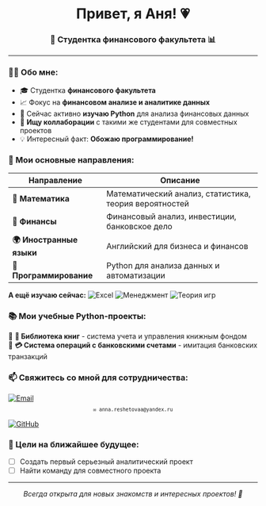 <h1 align="center">Привет, я Аня! 💗</h1>
<h3 align="center">💼 Студентка финансового факультета 📊 </h3>

---

### 👩‍🎓 Обо мне:

- 🎓 Студентка **финансового факультета** 
- 📈 Фокус на **финансовом анализе и аналитике данных**
- 🐍 Сейчас активно **изучаю Python** для анализа финансовых данных
- 🤝 **Ищу коллаборации** с такими же студентами для совместных проектов
- 💡 Интересный факт: **Обожаю программирование!**

### 🎯 Мои основные направления:

<div align="center">

| Направление | Описание |
|-------------|-----------|
| **📐 Математика** | Математический анализ, статистика, теория вероятностей |
| **💼 Финансы** | Финансовый анализ, инвестиции, банковское дело |
| **🌍 Иностранные языки** | Английский для бизнеса и финансов |
| **🐍 Программирование** | Python для анализа данных и автоматизации |

</div>

**А ещё изучаю сейчас:**
![Excel](https://img.shields.io/badge/Excel-217346?style=for-the-badge&logo=microsoftexcel&logoColor=white)
![Менеджмент](https://img.shields.io/badge/Менеджмент-DB7093?style=for-the-badge&logo=trello&logoColor=white)
![Теория игр](https://img.shields.io/badge/Теория_игр-C71585?style=for-the-badge&logo=chess&logoColor=white)


### 📚 Мои учебные Python-проекты:

🔹 **📖 Библиотека книг** - система учета и управления книжным фондом  
🔹 **💳 Система операций с банковскими счетами** - имитация банковских транзакций
 

### 📫 Свяжитесь со мной для сотрудничества:


[![Email](https://img.shields.io/badge/Email-Написать_письмо-FF69B4?style=for-the-badge&logo=gmail&logoColor=white)](https://mail.yandex.ru/?ncrnd=84495&uid=1218536636#tabs/relevant)
<p align="center" style="margin-top: -5px; margin-bottom: 15px;">
  <small><code>✉️ anna.reshetovaa@yandex.ru</code></small>
</p>

[![GitHub](https://img.shields.io/badge/GitHub-Подписаться-181717?style=for-the-badge&logo=github&logoColor=white)](https://github.com/annyaann)


### 🎯 Цели на ближайшее будущее:

- [ ] Создать первый серьезный аналитический проект
- [ ] Найти команду для совместного проекта

---

<p align="center">
  <i>Всегда открыта для новых знакомств и интересных проектов! 🚀</i>
</p>



<!--
**annyaann/annyaann** is a ✨ _special_ ✨ repository because its `README.md` (this file) appears on your GitHub profile.

Here are some ideas to get you started:

- 🔭 I’m currently working on ...
- 🌱 I’m currently learning ...
- 👯 I’m looking to collaborate on ...
- 🤔 I’m looking for help with ...
- 💬 Ask me about ...
- 📫 How to reach me: ...
- 😄 Pronouns: ...
- ⚡ Fun fact: ...
-->
